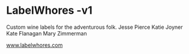 # LabelWhores -v1

Custom wine labels for the adventurous folk.
Jesse Pierce
Katie Joyner
Kate Flanagan
Mary Zimmerman

www.labelwhores.com